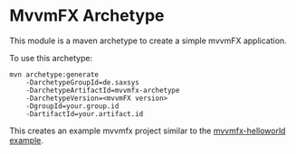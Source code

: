 # MvvmFX Archetype

This module is a maven archetype to create a simple mvvmFX application. 

To use this archetype:
    
    mvn archetype:generate
        -DarchetypeGroupId=de.saxsys
        -DarchetypeArtifactId=mvvmfx-archetype
        -DarchetypeVersion=<mvvmFX version>
        -DgroupId=your.group.id
        -DartifactId=your.artifact.id
        

This creates an example mvvmfx project similar to the [mvvmfx-helloworld example](/examples/mvvmfx-helloworld).
